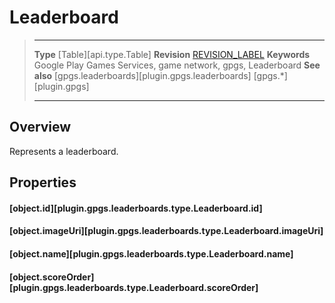 # Leaderboard

> --------------------- ------------------------------------------------------------------------------------------
> __Type__              [Table][api.type.Table]
> __Revision__          [REVISION_LABEL](REVISION_URL)
> __Keywords__          Google Play Games Services, game network, gpgs, Leaderboard
> __See also__          [gpgs.leaderboards][plugin.gpgs.leaderboards]
>                       [gpgs.*][plugin.gpgs]
> --------------------- ------------------------------------------------------------------------------------------

## Overview

Represents a leaderboard.

## Properties

#### [object.id][plugin.gpgs.leaderboards.type.Leaderboard.id]

#### [object.imageUri][plugin.gpgs.leaderboards.type.Leaderboard.imageUri]

#### [object.name][plugin.gpgs.leaderboards.type.Leaderboard.name]

#### [object.scoreOrder][plugin.gpgs.leaderboards.type.Leaderboard.scoreOrder]